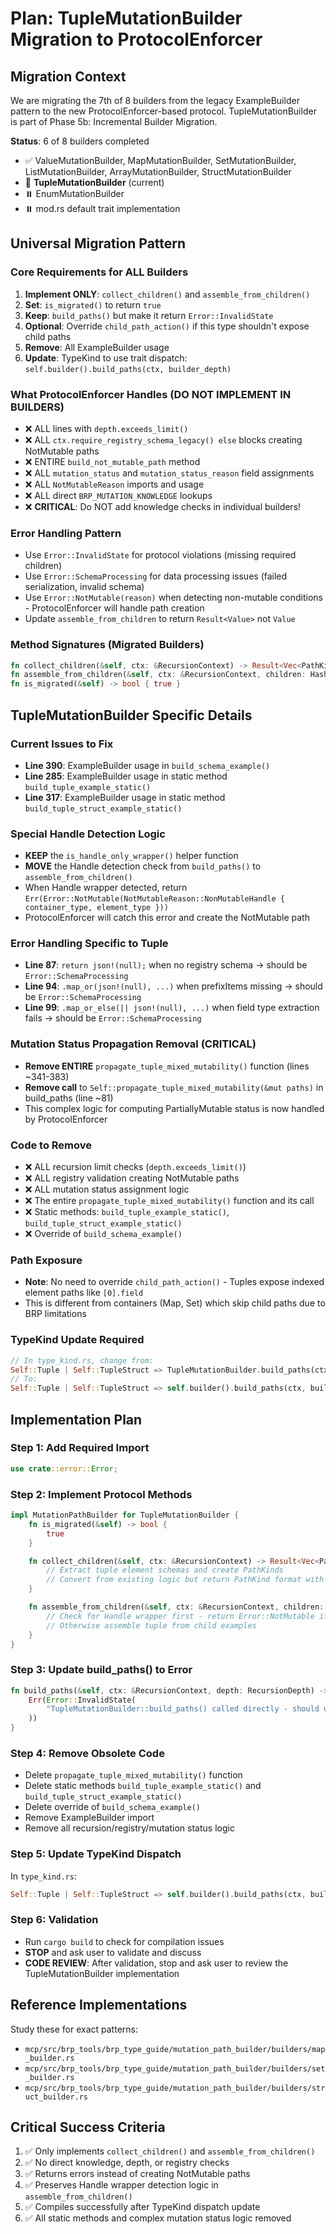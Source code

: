 # Plan: TupleMutationBuilder Migration to ProtocolEnforcer

## Migration Context

We are migrating the 7th of 8 builders from the legacy ExampleBuilder pattern to the new ProtocolEnforcer-based protocol. TupleMutationBuilder is part of Phase 5b: Incremental Builder Migration.

**Status**: 6 of 8 builders completed
- ✅ ValueMutationBuilder, MapMutationBuilder, SetMutationBuilder, ListMutationBuilder, ArrayMutationBuilder, StructMutationBuilder
- 🔄 **TupleMutationBuilder** (current)
- ⏸️ EnumMutationBuilder
- ⏸️ mod.rs default trait implementation

## Universal Migration Pattern

### Core Requirements for ALL Builders
1. **Implement ONLY**: `collect_children()` and `assemble_from_children()`
2. **Set**: `is_migrated()` to return `true`
3. **Keep**: `build_paths()` but make it return `Error::InvalidState`
4. **Optional**: Override `child_path_action()` if this type shouldn't expose child paths
5. **Remove**: All ExampleBuilder usage
6. **Update**: TypeKind to use trait dispatch: `self.builder().build_paths(ctx, builder_depth)`

### What ProtocolEnforcer Handles (DO NOT IMPLEMENT IN BUILDERS)
- ❌ ALL lines with `depth.exceeds_limit()`
- ❌ ALL `ctx.require_registry_schema_legacy() else` blocks creating NotMutable paths
- ❌ ENTIRE `build_not_mutable_path` method
- ❌ ALL `mutation_status` and `mutation_status_reason` field assignments
- ❌ ALL `NotMutableReason` imports and usage
- ❌ ALL direct `BRP_MUTATION_KNOWLEDGE` lookups
- ❌ **CRITICAL**: Do NOT add knowledge checks in individual builders!

### Error Handling Pattern
- Use `Error::InvalidState` for protocol violations (missing required children)
- Use `Error::SchemaProcessing` for data processing issues (failed serialization, invalid schema)
- Use `Error::NotMutable(reason)` when detecting non-mutable conditions - ProtocolEnforcer will handle path creation
- Update `assemble_from_children` to return `Result<Value>` not `Value`

### Method Signatures (Migrated Builders)
```rust
fn collect_children(&self, ctx: &RecursionContext) -> Result<Vec<PathKind>>
fn assemble_from_children(&self, ctx: &RecursionContext, children: HashMap<MutationPathDescriptor, Value>) -> Result<Value>
fn is_migrated(&self) -> bool { true }
```

## TupleMutationBuilder Specific Details

### Current Issues to Fix
- **Line 390**: ExampleBuilder usage in `build_schema_example()`
- **Line 285**: ExampleBuilder usage in static method `build_tuple_example_static()`
- **Line 317**: ExampleBuilder usage in static method `build_tuple_struct_example_static()`

### Special Handle Detection Logic
- **KEEP** the `is_handle_only_wrapper()` helper function
- **MOVE** the Handle detection check from `build_paths()` to `assemble_from_children()`
- When Handle wrapper detected, return `Err(Error::NotMutable(NotMutableReason::NonMutableHandle { container_type, element_type }))`
- ProtocolEnforcer will catch this error and create the NotMutable path

### Error Handling Specific to Tuple
- **Line 87**: `return json!(null);` when no registry schema → should be `Error::SchemaProcessing`
- **Line 94**: `.map_or(json!(null), ...)` when prefixItems missing → should be `Error::SchemaProcessing`
- **Line 99**: `.map_or_else(|| json!(null), ...)` when field type extraction fails → should be `Error::SchemaProcessing`

### Mutation Status Propagation Removal (CRITICAL)
- **Remove ENTIRE** `propagate_tuple_mixed_mutability()` function (lines ~341-383)
- **Remove call** to `Self::propagate_tuple_mixed_mutability(&mut paths)` in build_paths (line ~81)
- This complex logic for computing PartiallyMutable status is now handled by ProtocolEnforcer

### Code to Remove
- ❌ ALL recursion limit checks (`depth.exceeds_limit()`)
- ❌ ALL registry validation creating NotMutable paths
- ❌ ALL mutation status assignment logic
- ❌ The entire `propagate_tuple_mixed_mutability()` function and its call
- ❌ Static methods: `build_tuple_example_static()`, `build_tuple_struct_example_static()`
- ❌ Override of `build_schema_example()`

### Path Exposure
- **Note**: No need to override `child_path_action()` - Tuples expose indexed element paths like `[0].field`
- This is different from containers (Map, Set) which skip child paths due to BRP limitations

### TypeKind Update Required
```rust
// In type_kind.rs, change from:
Self::Tuple | Self::TupleStruct => TupleMutationBuilder.build_paths(ctx, builder_depth),
// To:
Self::Tuple | Self::TupleStruct => self.builder().build_paths(ctx, builder_depth),
```

## Implementation Plan

### Step 1: Add Required Import
```rust
use crate::error::Error;
```

### Step 2: Implement Protocol Methods
```rust
impl MutationPathBuilder for TupleMutationBuilder {
    fn is_migrated(&self) -> bool {
        true
    }

    fn collect_children(&self, ctx: &RecursionContext) -> Result<Vec<PathKind>> {
        // Extract tuple element schemas and create PathKinds
        // Convert from existing logic but return PathKind format with type_name/parent_type
    }

    fn assemble_from_children(&self, ctx: &RecursionContext, children: HashMap<MutationPathDescriptor, Value>) -> Result<Value> {
        // Check for Handle wrapper first - return Error::NotMutable if detected
        // Otherwise assemble tuple from child examples
    }
}
```

### Step 3: Update build_paths() to Error
```rust
fn build_paths(&self, ctx: &RecursionContext, depth: RecursionDepth) -> Result<Vec<MutationPathInternal>> {
    Err(Error::InvalidState(
        "TupleMutationBuilder::build_paths() called directly - should use ProtocolEnforcer wrapper".to_string()
    ))
}
```

### Step 4: Remove Obsolete Code
- Delete `propagate_tuple_mixed_mutability()` function
- Delete static methods `build_tuple_example_static()` and `build_tuple_struct_example_static()`
- Delete override of `build_schema_example()`
- Remove ExampleBuilder import
- Remove all recursion/registry/mutation status logic

### Step 5: Update TypeKind Dispatch
In `type_kind.rs`:
```rust
Self::Tuple | Self::TupleStruct => self.builder().build_paths(ctx, builder_depth),
```

### Step 6: Validation
- Run `cargo build` to check for compilation issues
- **STOP** and ask user to validate and discuss
- **CODE REVIEW**: After validation, stop and ask user to review the TupleMutationBuilder implementation

## Reference Implementations
Study these for exact patterns:
- `mcp/src/brp_tools/brp_type_guide/mutation_path_builder/builders/map_builder.rs`
- `mcp/src/brp_tools/brp_type_guide/mutation_path_builder/builders/set_builder.rs`
- `mcp/src/brp_tools/brp_type_guide/mutation_path_builder/builders/struct_builder.rs`

## Critical Success Criteria
1. ✅ Only implements `collect_children()` and `assemble_from_children()`
2. ✅ No direct knowledge, depth, or registry checks
3. ✅ Returns errors instead of creating NotMutable paths
4. ✅ Preserves Handle wrapper detection logic in `assemble_from_children()`
5. ✅ Compiles successfully after TypeKind dispatch update
6. ✅ All static methods and complex mutation status logic removed